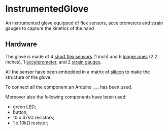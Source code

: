# InstrumentedGlove
An instrumented glove equipped of flex sensors, accelerometers and strain gauges to capture the kinetics of the hand 

## Hardware
The glove is made of 4 [short flex sensors](https://www.robotshop.com/uk/1-unidirectional-flexible-bend-sensor.html) (1 inch) and 6 [longer ones](http://www.hobbytronics.co.uk/flex-sensor-2-2) (2.2 inches), 1 [accelerometer](http://www.hobbytronics.co.uk/lsm9ds1-9dof), and 2 [strain gauges](https://www.amazon.co.uk/Hobby-Components-Ltd-BF350-3AA-Strain/dp/B07BF7X4NM/ref=sr_1_4?s=electronics&ie=UTF8&qid=1530872825&sr=1-4&keywords=strain+gauge).

All the sensor have been embedded in a matrix of [silicon](http://www.silex.co.uk/shop/food-grade-silicone-casting-liquid-2-part/c-24/p-13828) to make the structure of the glove.

To connect all the component an Arduino ___ has been used.

Moreover also the following components have been used:
- green LED;
- button;
- 10 x 47kΩ resistors;
- 1 x 10kΩ resistor;
